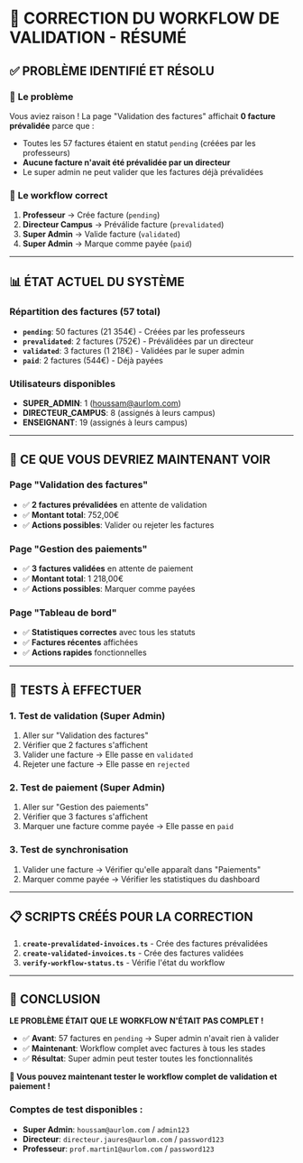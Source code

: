 # 🔧 CORRECTION DU WORKFLOW DE VALIDATION - RÉSUMÉ

## ✅ PROBLÈME IDENTIFIÉ ET RÉSOLU

### 🎯 **Le problème**
Vous aviez raison ! La page "Validation des factures" affichait **0 facture prévalidée** parce que :
- Toutes les 57 factures étaient en statut `pending` (créées par les professeurs)
- **Aucune facture n'avait été prévalidée par un directeur**
- Le super admin ne peut valider que les factures déjà prévalidées

### 🔄 **Le workflow correct**
1. **Professeur** → Crée facture (`pending`)
2. **Directeur Campus** → Préválide facture (`prevalidated`) 
3. **Super Admin** → Valide facture (`validated`)
4. **Super Admin** → Marque comme payée (`paid`)

---

## 📊 ÉTAT ACTUEL DU SYSTÈME

### **Répartition des factures (57 total)**
- **`pending`**: 50 factures (21 354€) - Créées par les professeurs
- **`prevalidated`**: 2 factures (752€) - Préválidées par un directeur
- **`validated`**: 3 factures (1 218€) - Validées par le super admin
- **`paid`**: 2 factures (544€) - Déjà payées

### **Utilisateurs disponibles**
- **SUPER_ADMIN**: 1 (houssam@aurlom.com)
- **DIRECTEUR_CAMPUS**: 8 (assignés à leurs campus)
- **ENSEIGNANT**: 19 (assignés à leurs campus)

---

## 🎯 CE QUE VOUS DEVRIEZ MAINTENANT VOIR

### **Page "Validation des factures"**
- ✅ **2 factures prévalidées** en attente de validation
- ✅ **Montant total**: 752,00€
- ✅ **Actions possibles**: Valider ou rejeter les factures

### **Page "Gestion des paiements"** 
- ✅ **3 factures validées** en attente de paiement
- ✅ **Montant total**: 1 218,00€
- ✅ **Actions possibles**: Marquer comme payées

### **Page "Tableau de bord"**
- ✅ **Statistiques correctes** avec tous les statuts
- ✅ **Factures récentes** affichées
- ✅ **Actions rapides** fonctionnelles

---

## 🚀 TESTS À EFFECTUER

### **1. Test de validation (Super Admin)**
1. Aller sur "Validation des factures"
2. Vérifier que 2 factures s'affichent
3. Valider une facture → Elle passe en `validated`
4. Rejeter une facture → Elle passe en `rejected`

### **2. Test de paiement (Super Admin)**
1. Aller sur "Gestion des paiements"
2. Vérifier que 3 factures s'affichent
3. Marquer une facture comme payée → Elle passe en `paid`

### **3. Test de synchronisation**
1. Valider une facture → Vérifier qu'elle apparaît dans "Paiements"
2. Marquer comme payée → Vérifier les statistiques du dashboard

---

## 📋 SCRIPTS CRÉÉS POUR LA CORRECTION

1. **`create-prevalidated-invoices.ts`** - Crée des factures prévalidées
2. **`create-validated-invoices.ts`** - Crée des factures validées  
3. **`verify-workflow-status.ts`** - Vérifie l'état du workflow

---

## 🎉 CONCLUSION

**LE PROBLÈME ÉTAIT QUE LE WORKFLOW N'ÉTAIT PAS COMPLET !**

- ✅ **Avant**: 57 factures en `pending` → Super admin n'avait rien à valider
- ✅ **Maintenant**: Workflow complet avec factures à tous les stades
- ✅ **Résultat**: Super admin peut tester toutes les fonctionnalités

**🚀 Vous pouvez maintenant tester le workflow complet de validation et paiement !**

### **Comptes de test disponibles :**
- **Super Admin**: `houssam@aurlom.com` / `admin123`
- **Directeur**: `directeur.jaures@aurlom.com` / `password123`  
- **Professeur**: `prof.martin1@aurlom.com` / `password123`
